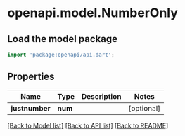 # openapi.model.NumberOnly

## Load the model package
```dart
import 'package:openapi/api.dart';
```

## Properties
Name | Type | Description | Notes
------------ | ------------- | ------------- | -------------
**justnumber** | **num** |  | [optional] 

[[Back to Model list]](../README.md#documentation-for-models) [[Back to API list]](../README.md#documentation-for-api-endpoints) [[Back to README]](../README.md)


